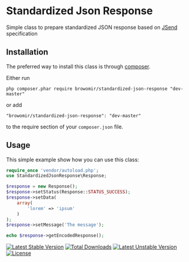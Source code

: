 Standardized Json Response
=========
Simple class to prepare standardized JSON response based on [JSend](http://labs.omniti.com/labs/jsend) specification

Installation
------------

The preferred way to install this class is through [composer](http://getcomposer.org/download/).

Either run

```
php composer.phar require browomir/standardized-json-response "dev-master"
```

or add

```
"browomir/standardized-json-response": "dev-master"
```

to the require section of your `composer.json` file.


Usage
-----

This simple example show how you can use this class:

```php
require_once 'vendor/autoload.php';
use StandardizedJsonResponse\Response;

$response = new Response();
$response->setStatus(Response::STATUS_SUCCESS);
$response->setData(
    array(
        'lorem' => 'ipsum'
    )
);
$response->setMessage('The message');

echo $response->getEncodedResponse();
```

[![Latest Stable Version](https://poser.pugx.org/browomir/standardized-json-response/v/stable)](https://packagist.org/packages/browomir/standardized-json-response) [![Total Downloads](https://poser.pugx.org/browomir/standardized-json-response/downloads)](https://packagist.org/packages/browomir/standardized-json-response) [![Latest Unstable Version](https://poser.pugx.org/browomir/standardized-json-response/v/unstable)](https://packagist.org/packages/browomir/standardized-json-response) [![License](https://poser.pugx.org/browomir/standardized-json-response/license)](https://packagist.org/packages/browomir/standardized-json-response)